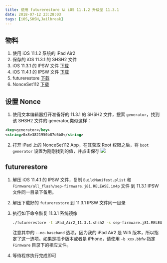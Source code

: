 ```yaml
---
title: 使用 futurerestore 从 iOS 11.1.2 升级至 11.3.1
date: 2018-07-12 23:28:03
tags: [iOS,SHSH,Jailbreak]
---
```


## 物料
1. 使用 iOS 11.1.2 系统的 iPad Air2
2. 保存的 iOS 11.3.1 的 SHSH2 文件
3. iOS 11.3.1 的 IPSW 文件 [下载](https://ipsw.me/)
4. iOS 11.4.1 的 IPSW 文件 [下载](https://ipsw.me/)
5. futurerestore [下载](https://github.com/encounter/futurerestore/releases/)
6. NonceSet112 [下载](https://github.com/julioverne/NonceSet112)

## 设置 Nonce
1. 使用文本编辑器打开准备好的 11.3.1 的 SHSH2 文件，搜索 `generator`，找到该 SHSH2 文件的 generator,类似这样：
```xml
<key>generator</key>
<string>0x8e3821950b87d6b8</string>
```

2. 打开 iPad 上的 NonceSet112 App，在其获取 Root 权限之后，将 `boot generator` 设置为刚刚找到的值，并点击保存
![](https://i.loli.net/2018/12/24/5c20fa9b75be1.jpg)

## futurerestore
1. 解压 iOS 11.4.1 的 IPSW 文件，复制 `BuildManifest.plist` 和 `Firmware/all_flash/sep-firmware.j81.RELEASE.im4p` 文件 到 11.3.1 IPSW 文件同一目录下备用。
2. 解压下载好的 `futurerestore` 到 11.3.1 IPSW 文件同一目录
3. 执行如下命令恢复 11.3.1 系统镜像
    
    ```bash
    ./futurerestore -t iPad_Air2_11.3.1.shsh2 -s sep-firmware.j81.RELEASE.im4p --no-baseband -p BuildManifest.plist -m BuildManifest.plist iPad_64bit_TouchID_11.3.1_15E302_Restore.ipsw
    ```
    注意其中的 `--no-baseband` 选项，因为我的 iPad Air2 是 Wifi 版本，所以指定了这一选项。如果是插卡版本或者是 iPhone，请使用 `-b xxx.bbfw` 指定 `Firmware` 目录下的相应文件。

4. 等待程序执行完成即可
